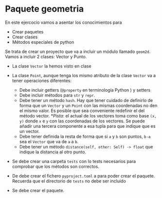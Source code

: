 # Paquete geometria

En este ejercocio vamos a asentar los conocimientos para
- Crear paquetes
- Crear clases
- Métodos especiales de python

Se trata de crear un proyecto que va a incluir un módulo llamado
`geom2d`. Vamos a incluir 2 clases: Vector y Punto.

- La clase `Vector` la hemos visto en clase
- La clase `Point`, aunque tenga los mismo atributo de la clase
  `Vector` va a tener operaciones diferentes:
  * Debe incluir getters (`@property` en terminología Python ) y
    setters
  * Debe incluir métodos para `str` y `repr`.
  * Debe tener un método `hash`. Hay que tener cuidado de definirlo de
    forma que un `Vector` y un `Point` con las mismas coordenadas no
    den el mismo valor. Es posible que sea conveniente redefinir el
    del método vector. **Pista*: el actual de los vectores
		toma como base `(x, y)` donde `x` e `y` con las coordenadas de
    los vectores. Se puede añadir una tercera componente a esa tupla
	para que indique que es un vector.
  * Debe tener definida la resta de forma que si `a` y `b` son puntos,
    `b-a` sea el `Vector` que va de `a` a `b`.
  * Debe tener un método `distance(self, other: Self) -> float` que
    indique la distancia al otro punto.

- Se debe crear una carpeta `tests` con lo tests necesarios para
  comprobar que los métodos son correctos.

- De debe crear el fichero `pyproject.toml` a para poder crear el
  paquete. Recuerda que el directorio de `tests` no debe ser incluido

- Se debe crear el paquete.
